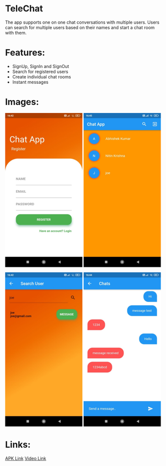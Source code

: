 # TeleChat

The app supports one on one chat conversations with multiple users. Users can search for multiple users based on their names and start a chat room with them.  
# Features:

* SignUp, SignIn and SignOut
* Search for registered users
* Create individual chat rooms
* Instant messages




# Images:

<img src="images/WhatsApp Image 2020-11-18 at 16.46.42 (3).jpeg" width="250" height="500" >                    <img src="images/WhatsApp Image 2020-11-18 at 16.46.42.jpeg" width="250" height="500" > 


<img src="images/WhatsApp Image 2020-11-18 at 16.46.42 (2).jpeg" width="250" height="500" >   <img src="images/WhatsApp Image 2020-11-18 at 16.46.42 (1).jpeg" width="250" height="500" >

# Links:
[APK Link](https://drive.google.com/file/d/1gE3G203qb6TncJTOqLEku8eL3aAx28eX/view?usp=sharing)
[Video Link](https://www.youtube.com/watch?v=zYs9is1Zw2E)


